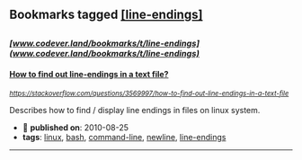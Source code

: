 ## Bookmarks tagged [[line-endings]](https://www.codever.land/search?q=[line-endings])

_<sup><sup>[www.codever.land/bookmarks/t/line-endings](www.codever.land/bookmarks/t/line-endings)</sup></sup>_
---
#### [How to find out line-endings in a text file?](https://stackoverflow.com/questions/3569997/how-to-find-out-line-endings-in-a-text-file)
_<sup>https://stackoverflow.com/questions/3569997/how-to-find-out-line-endings-in-a-text-file</sup>_

Describes how to find / display line endings in files on linux system.
* :calendar: **published on**: 2010-08-25
* **tags**: [linux](../tagged/linux.md), [bash](../tagged/bash.md), [command-line](../tagged/command-line.md), [newline](../tagged/newline.md), [line-endings](../tagged/line-endings.md)
---

